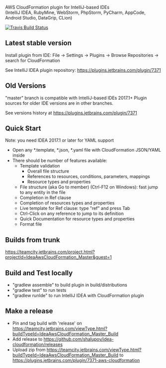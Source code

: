 AWS CloudFormation plugin for IntelliJ-based IDEs  
(IntelliJ IDEA, RubyMine, WebStorm, PhpStorm, PyCharm, AppCode, Android Studio, DataGrip, CLion)

[![Travis Build Status](https://travis-ci.org/shalupov/idea-cloudformation.svg?branch=master)](https://travis-ci.org/shalupov/idea-cloudformation)

Latest stable version
---------------------

Install plugin from IDE: File -> Settings -> Plugins -> Browse Repositories -> search for CloudFormation

See IntelliJ IDEA plugin repository:
https://plugins.jetbrains.com/plugin/7371

Old Versions
------------

"master" branch is compatible with IntelliJ-based IDEs 2017.1+
Plugin sources for older IDE versions are in other branches.

See versions history at https://plugins.jetbrains.com/plugin/7371

Quick Start
-----------

Note: you need IDEA 2017.1 or later for YAML support

* Open any *.template, *.json, *.yaml file with CloudFormation JSON/YAML inside
* There should be number of features available:
  * Template validation
    * Overall file structure
    * References to resources, conditions, parameters, mappings
    * Resource types and properties
  * File structure (aka Go to member) (Ctrl-F12 on Windows): fast jump to any entity in the file
  * Completion in Ref clause
  * Completion of resources types and properties
  * Live template for Ref clause: type "ref" and press Tab
  * Ctrl-Click on any reference to jump to its definition
  * Quick Documentation for resource types and properties
  * Format file

Builds from trunk
-----------------

https://teamcity.jetbrains.com/project.html?projectId=IdeaAwsCloudFormation_Master&guest=1

Build and Test locally
----------------------

 * "gradlew assemble" to build plugin in build/distributions
 * "gradlew test" to run tests
 * "gradlew runIde" to run IntelliJ IDEA with CloudFormation plugin

Make a release
--------------

 * Pin and tag build with 'release' on https://teamcity.jetbrains.com/viewType.html?buildTypeId=IdeaAwsCloudFormation_Master_Build
 * Add release to https://github.com/shalupov/idea-cloudformation/releases
 * Upload zip from https://teamcity.jetbrains.com/viewType.html?buildTypeId=IdeaAwsCloudFormation_Master_Build to https://plugins.jetbrains.com/plugin/7371-aws-cloudformation
